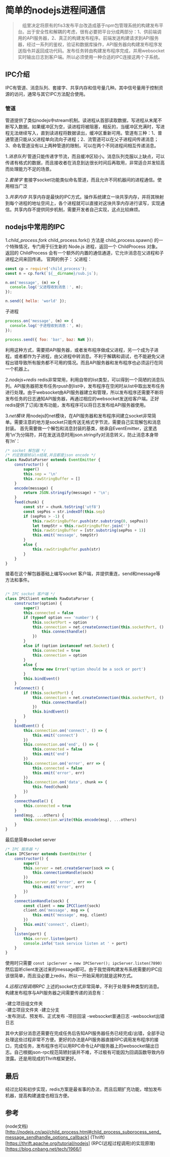 # 简单的nodejs进程间通信

>　组里决定将原有的fis3发布平台改造成基于npm包管理系统的构建发布平台。出于安全性和解耦的考虑，很有必要把平台分成两部分：1、供前端调用的API服务器，2、真正的构建发布程序。前端发送构建请求到API服务器，经过一系列的鉴权，验证和数据库操作，API服务器向构建发布程序发送指令并返回成功代码。发布任务转由构建发布程序完成，并用websocket实时输出日志到客户端。所以必须使用一种合适的IPC连接这两个子系统。

## IPC介绍
IPC有管道、消息队列、套接字、共享内存和信号量几种。其中信号量用于控制资源的访问，通常与其它IPC方法配合使用。

### 管道
管道提供了类似nodejs中stream机制。读进程从首部读取数据，写进程从末尾不断写入数据。如果缓冲区为空，读进程将被阻塞，相反的，当缓冲区充满时，写进程无法继续写入，直到读进程将数据读出，缓冲区重新可用。管道有三种：1、普通管道只能从父进程单向流向子进程；2、流管道可以在父子进程间传递消息；3、命名管道没有以上两种管道的限制，可以在两个不同进程间相互传递消息。

1.*消息队列*
管道只能传递字节流，而且缓冲区较小。消息队列克服以上缺点，可以传递有格式的数据，而且接收者在消息到达很长时间后再取用，非常适合并发较高而处理能力不足的场景。

2.*套接字*
套接字socket功能类似命名管道，而且允许不同机器间的进程通信。使用相当广泛

3.*共享内存*
共享内存是最快的IPC方式。操作系统建立一块共享内存，并将其映射到每个进程的地址空间上，各个进程就可以直接对这块共享内存进行读写，实现通信。共享内存不提供同步机制，需要开发者自己实现，这点比较麻烦。

## nodejs中常用的IPC
1.*child_process.fork*
child_process.fork() 方法是 child_process.spawn() 的一个特殊情况，专门用于衍生新的 Node.js 进程，返回一个 ChildProcess 对象。 返回的 ChildProcess 会有一个额外的内置的通信通道，它允许消息在父进程和子进程之间来回传递。 官网的例子：
父进程：
```javascript
const cp = require('child_process');
const n = cp.fork(`${__dirname}/sub.js`);

n.on('message', (m) => {
  console.log('父进程收到消息：', m);
});

n.send({ hello: 'world' });
```
子进程
```javascript
process.on('message', (m) => {
  console.log('子进程收到消息：', m);
});

process.send({ foo: 'bar', baz: NaN });
```
利用这种方式，需要把API服务器，或者发布程序做成父进程，另一个成为子进程。或者都作为子进程，由父进程中转消息。不利于解耦和调试，也不能避免父进程出错导致所有服务都不可用的情况。而且API服务器和发布程序也必须运行在同一个机器上。

2.*nodejs+redis*
redis非常常用，利用自带的list类型，可以得到一个简陋的消息队列。API服务器把发布任务rpush到list中，发布程序在空闲时从list中取出发布任务进行处理。由于websocket由API服务器建立和管理，所以发布程序还需要不断将发布任务的日志通知API服务器，再通过相应的websocket发送给客户端。正好redis提供了订阅/发布功能，发布程序可以将日志发布给API服务器使用。

3.*net模块*
用nodejs的net模块，在API服务器和发布程序间建立socket非常简单。需要注意的地方是socket只能传送无格式字节流，需要自己实现解包和消息封装。
首先需要做一个解包和消息封装的基类，继承自EventEmitter，这里选用‘\n’为分隔符，并在发送消息时用json.stringify对消息转义，防止消息本身带有‘/n’：
```javascript
/* socket 解包器 */
/* 约定数据帧以\n结尾,并且都是json encode */
class RawDataParser extends EventEmitter {
    constructor() {
        super()
        this.sep = '\n'
        this.rawStringBuffer = []
    }
    encode(message) {
        return JSON.stringify(message) + '\n';
    }
    feed(chunk) {
        const str = chunk.toString('utf8')
        const sepPos = str.indexOf(this.sep)
        if (sepPos > -1) {
            this.rawStringBuffer.push(str.substring(0, sepPos))
            let tempStr = this.rawStringBuffer.join('')
            this.rawStringBuffer = [str.substring(sepPos + 1)]
            this.emit('message', tempStr)
        }
        else {
            this.rawStringBuffer.push(str)
        }
    }
}
```
接着在这个解包器基础上编写socket 客户端，并提供重连，send和message等方法和事件。
```JavaScript

/* IPC socket 客户端 */
class IPCClient extends RawDataParser {
    constructor(option) {
        super()
        this.connected = false
        if (typeof option === 'number') {
            this.socketPort = option
            this.connection = net.createConnection(this.socketPort, () => {
                this.connecthandle()
            })
        }
        else if (option instanceof net.Socket) {
            this.connected = true
            this.connection = option
        }
        else {
            throw new Error('option should be a sock or port')
        }
        this.bindEvent()
    }
    reConnect() {
        if (this.socketPort) {
            this.connection = net.createConnection(this.socketPort, () => {
                this.connecthandle()
            })
            this.bindEvent()
        }
    }
    bindEvent() {
        this.connection.on('connect', () => {
            this.emit('connect')
        })
        this.connection.on('end', () => {
            this.connected = false
            this.emit('end')
        })
        this.connection.on('error', err => {
            this.connected = false
            this.emit('error', err)
        })
        this.connection.on('data', chunk => {
            this.feed(chunk)
        })
    }
    connecthandle() {
        this.connected = true
    }
    send(msg, ...others) {
        this.connection.write(this.encode(msg), ...others)
    }
}
```
最后是简单socket server
```JavaScript
/* IPC 服务器 */
class IPCServer extends EventEmitter {
    constructor() {
        super()
        this.server = net.createServer(sock => {
            this.connectionHandle(sock)
        })
        this.server.on('error', err => {
            this.emit('error', err)
        })
    }
    connectionHandle(sock) {
        const client = new IPCClient(sock)
        client.on('message', msg => {
            this.emit('message', msg, client)
        })
        this.emit('connect', client);
    }
    listen(port) {
        this.server.listen(port)
        console.info('task service listen at ' + port)
    }
}

```
使用时只需要 `const ipcServer = new IPCServer(); ipcServer.listen(7890)`然后监听client发送过来的message即可。由于我觉得构建发布系统需要的IPC应该很简单，而且没必要上redis，所以一开始采用的就是这种方式。

4.*远程过程调用RPC*
上述的socket方式非常简单，不利于处理多种类型的消息。构建发布程序与API服务器之间需要传递的消息有：

 -建立项目组文件夹  
 -建立项目文件夹
 -建立分支  
 -发布测试、预发布、正式发布
 -项目回滚
 -websocket普通日志
 -websocket出错日志
 
 其中大部分消息还需要在完成任务后告知API服务器任务已经完成/出错，全部手动处理这些过程非常不方便。更好的办法是API服务器直接RPC调用发布程序的接口，完成任务，发布程序也可以用RPC命令让API服务器上的websocket输出日志。自己根据json-rpc规范简陋封装并不难，不过极有可能因为回调函数导致内存泄露。还是用现成的Thrift框架更好。

## 最后
经过比较和初步实现，redis方案是最省事的办法，而且后期扩充功能，增加发布机器，提高构建速度也相当方便。

## 参考
(node文档)[http://nodejs.cn/api/child_process.html#child_process_subprocess_send_message_sendhandle_options_callback]
(Thrift)[https://thrift.apache.org/tutorial/nodejs]
(RPC(远程过程调用)的实现原理)[https://blog.cnbang.net/tech/1966/]

